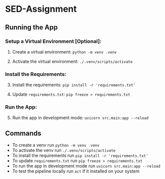 # SED-Assignment

## Running the App

### Setup a Virtual Environment [Optional]: 

1. Create a virtual environment: `python -m venv .venv`

2. Activate the virtual environment: `./.venv/scripts/activate`

### Install the Requirements: 

3. Install the requirements: `pip install -r 'requirements.txt'`

4. Update `requirements.txt`: `pip freeze > requirements.txt`

### Run the App: 

5. Run the app in development mode: `uvicorn src.main:app --reload`

## Commands

- To create a venv run `python -m venv .venv`
- To activate the venv run `./.venv/scripts/activate`
- To install the requirements run `pip install -r 'requirements.txt'`
- To update `requirements.txt` run `pip freeze > requirements.txt`
- To run the app in development mode run `uvicorn src.main:app --reload`
- To test the pipeline locally run `act` if it installed on your system

